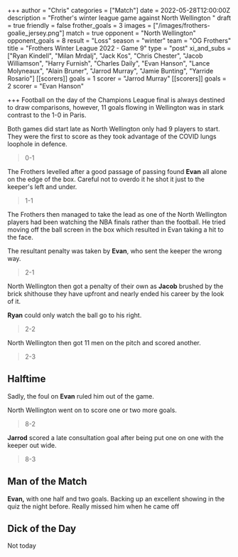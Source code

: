 +++
author = "Chris"
categories = ["Match"]
date = 2022-05-28T12:00:00Z
description = "Frother's winter league game against North Wellington "
draft = true
friendly = false
frother_goals = 3
images = ["/images/frothers-goalie_jersey.png"]
match = true
opponent = "North Wellington"
opponent_goals = 8
result = "Loss"
season = "winter"
team = "OG Frothers"
title = "Frothers Winter League 2022 - Game 9"
type = "post"
xi_and_subs = ["Ryan Kindell", "Milan Mrdalj", "Jack Kos", "Chris Chester", "Jacob Williamson", "Harry Furnish", "Charles Daily", "Evan Hanson", "Lance Molyneaux", "Alain Bruner", "Jarrod Murray", "Jamie Bunting", "Yarride Rosario"]
[[scorers]]
goals = 1
scorer = "Jarrod Murray"
[[scorers]]
goals = 2
scorer = "Evan Hanson"

+++
Football on the day of the Champions League final is always destined to draw comparisons, however, 11 goals flowing in Wellington was in stark contrast to the 1-0 in Paris.

Both games did start late as North Wellington only had 9 players to start. They were the first to score as they took advantage of the COVID lungs loophole in defence.

> 0-1

The Frothers levelled after a good passage of passing found **Evan** all alone on the edge of the box. Careful not to overdo it he shot it just to the keeper's left and under.

> 1-1

The Frothers then managed to take the lead as one of the North Wellington players had been watching the NBA finals rather than the football. He tried moving off the ball screen in the box which resulted in Evan taking a hit to the face.

The resultant penalty was taken by **Evan**, who sent the keeper the wrong way.

> 2-1

North Wellington then got a penalty of their own as **Jacob** brushed by the brick shithouse they have upfront and nearly ended his career by the look of it.

**Ryan** could only watch the ball go to his right.

> 2-2

North Wellington then got 11 men on the pitch and scored another.

> 2-3

## Halftime

Sadly, the foul on **Evan** ruled him out of the game.

North Wellington went on to score one or two more goals.

> 8-2

**Jarrod** scored a late consultation goal after being put one on one with the keeper out wide.

> 8-3

## Man of the Match

**Evan,** with one half and two goals. Backing up an excellent showing in the quiz the night before. Really missed him when he came off

## Dick of the Day

Not today
